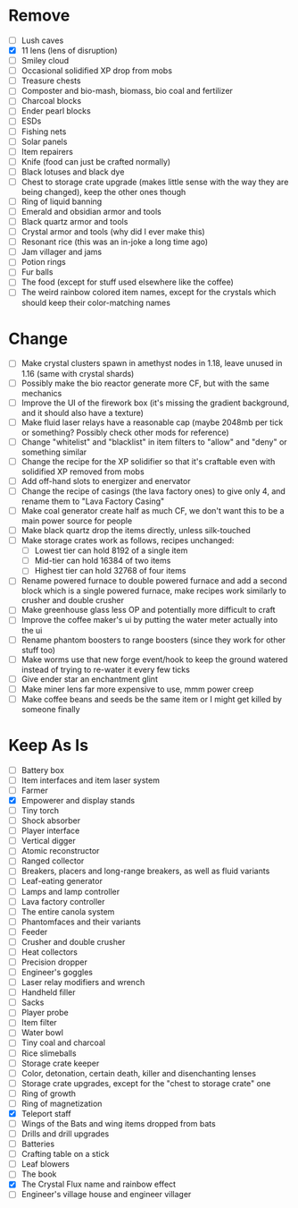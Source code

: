 # Remove
- [ ] Lush caves
- [x] 11 lens (lens of disruption)
- [ ] Smiley cloud
- [ ] Occasional solidified XP drop from mobs
- [ ] Treasure chests
- [ ] Composter and bio-mash, biomass, bio coal and fertilizer
- [ ] Charcoal blocks
- [ ] Ender pearl blocks
- [ ] ESDs
- [ ] Fishing nets
- [ ] Solar panels
- [ ] Item repairers
- [ ] Knife (food can just be crafted normally)
- [ ] Black lotuses and black dye
- [ ] Chest to storage crate upgrade (makes little sense with the way they are being changed), keep the other ones though
- [ ] Ring of liquid banning
- [ ] Emerald and obsidian armor and tools
- [ ] Black quartz armor and tools
- [ ] Crystal armor and tools (why did I ever make this)
- [ ] Resonant rice (this was an in-joke a long time ago)
- [ ] Jam villager and jams
- [ ] Potion rings
- [ ] Fur balls
- [ ] The food (except for stuff used elsewhere like the coffee)
- [ ] The weird rainbow colored item names, except for the crystals which should keep their color-matching names

# Change
- [ ] Make crystal clusters spawn in amethyst nodes in 1.18, leave unused in 1.16 (same with crystal shards)
- [ ] Possibly make the bio reactor generate more CF, but with the same mechanics
- [ ] Improve the UI of the firework box (it's missing the gradient background, and it should also have a texture)
- [ ] Make fluid laser relays have a reasonable cap (maybe 2048mb per tick or something? Possibly check other mods for reference)
- [ ] Change "whitelist" and "blacklist" in item filters to "allow" and "deny" or something similar
- [ ] Change the recipe for the XP solidifier so that it's craftable even with solidified XP removed from mobs
- [ ] Add off-hand slots to energizer and enervator
- [ ] Change the recipe of casings (the lava factory ones) to give only 4, and rename them to "Lava Factory Casing"
- [ ] Make coal generator create half as much CF, we don't want this to be a main power source for people
- [ ] Make black quartz drop the items directly, unless silk-touched
- [ ] Make storage crates work as follows, recipes unchanged:
  - [ ] Lowest tier can hold 8192 of a single item
  - [ ] Mid-tier can hold 16384 of two items
  - [ ] Highest tier can hold 32768 of four items
- [ ] Rename powered furnace to double powered furnace and add a second block which is a single powered furnace, make recipes work similarly to crusher and double crusher
- [ ] Make greenhouse glass less OP and potentially more difficult to craft
- [ ] Improve the coffee maker's ui by putting the water meter actually into the ui
- [ ] Rename phantom boosters to range boosters (since they work for other stuff too)
- [ ] Make worms use that new forge event/hook to keep the ground watered instead of trying to re-water it every few ticks
- [ ] Give ender star an enchantment glint
- [ ] Make miner lens far more expensive to use, mmm power creep
- [ ] Make coffee beans and seeds be the same item or I might get killed by someone finally

# Keep As Is
- [ ] Battery box
- [ ] Item interfaces and item laser system
- [ ] Farmer
- [x] Empowerer and display stands
- [ ] Tiny torch
- [ ] Shock absorber
- [ ] Player interface
- [ ] Vertical digger
- [ ] Atomic reconstructor
- [ ] Ranged collector
- [ ] Breakers, placers and long-range breakers, as well as fluid variants
- [ ] Leaf-eating generator
- [ ] Lamps and lamp controller
- [ ] Lava factory controller
- [ ] The entire canola system
- [ ] Phantomfaces and their variants
- [ ] Feeder
- [ ] Crusher and double crusher
- [ ] Heat collectors
- [ ] Precision dropper
- [ ] Engineer's goggles
- [ ] Laser relay modifiers and wrench
- [ ] Handheld filler
- [ ] Sacks
- [ ] Player probe
- [ ] Item filter
- [ ] Water bowl
- [ ] Tiny coal and charcoal
- [ ] Rice slimeballs
- [ ] Storage crate keeper
- [ ] Color, detonation, certain death, killer and disenchanting lenses
- [ ] Storage crate upgrades, except for the "chest to storage crate" one
- [ ] Ring of growth
- [ ] Ring of magnetization
- [x] Teleport staff
- [ ] Wings of the Bats and wing items dropped from bats
- [ ] Drills and drill upgrades
- [ ] Batteries
- [ ] Crafting table on a stick
- [ ] Leaf blowers
- [ ] The book
- [x] The Crystal Flux name and rainbow effect
- [ ] Engineer's village house and engineer villager